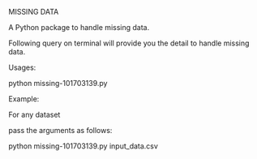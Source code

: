 MISSING DATA

A Python package to handle missing data.

Following query on terminal will provide you the detail to handle missing data.

Usages:

python missing-101703139.py <InputDataFile>

Example: 

For any dataset

pass the arguments as follows:

python missing-101703139.py input_data.csv 